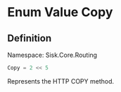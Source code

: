 # Enum Value Copy

## Definition
Namespace: Sisk.Core.Routing

```csharp
Copy = 2 << 5
```

Represents the HTTP COPY method.

